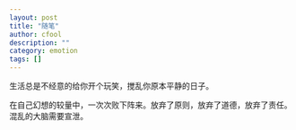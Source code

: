 ```yaml
---
layout: post
title: "随笔"
author: cfool
description: ""
category: emotion
tags: []
---
```

生活总是不经意的给你开个玩笑，搅乱你原本平静的日子。


在自己幻想的较量中，一次次败下阵来。放弃了原则，放弃了道德，放弃了责任。混乱的大脑需要宣泄。
